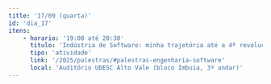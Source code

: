 ```yaml
---
title: '17/09 (quarta)'
id: 'dia_17'
itens:
    - horario: '19:00 até 20:30'
      titulo: 'Indústria de Software: minha trajetória até a 4ª revolução'
      tipo: 'atividade'
      link: '/2025/palestras/#palestras-engenharia-software'
      local: 'Auditório UDESC Alto Vale (bloco Imbuia, 3º andar)'
---
```

